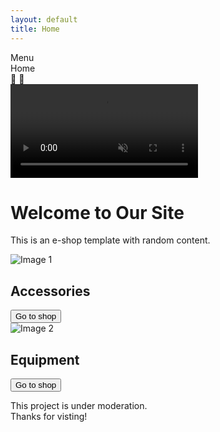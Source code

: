 ```yaml
---
layout: default
title: Home
---
```


<link rel="stylesheet" href="/assets/css/style.css">

<!-- Top navigation bar -->
<div class="top-nav">
  <div class="menu-left">
    <span>Menu</span>
    <div class="burger">
    <div class="burger-line"></div>
    <div class="burger-line"></div>
    <div class="burger-line"></div>
    </div>
  </div>
  <div class="menu-center">Home</div>
  <div class="menu-right">
    <span>👤</span>
    <span>🛒</span>
  </div>
</div>

<!-- Video section -->
<div class="video-section">
  <video autoplay muted loop>
    <source src="{{ '/assets/mp4/cpright-free-nature.mp4?v=2' | relative_url }}" type="video/mp4">
    Your browser does not support the video tag.
  </video>
  <div class="video-overlay">
    <h1>Welcome to Our Site</h1>
    <p>This is an e-shop template with random content.</p>
  </div>
</div>

<!-- Two-column section -->
<div class="two-columns">
  <div class="column">
    <img src="/assets/jpg/accessories.jpg" alt="Image 1">
    <div class="column-overlay">
      <h2>Accessories</h2>
      <button>Go to shop</button>
    </div>
  </div>
  <div class="column">
    <img src="/assets/jpg/equipment.jpg" alt="Image 2">
    <div class="column-overlay">
      <h2>Equipment</h2>
      <button>Go to shop</button>
    </div>
  </div>
</div>


<!-- Footer -->
<footer>
  <p>This project is under moderation.<br>
  Thanks for visting!</p>
</footer>

<script src="{{ '/assets/js/main.js' | relative_url }}"></script>
